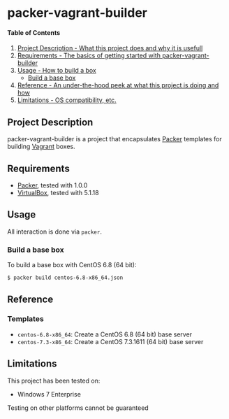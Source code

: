 # packer-vagrant-builder

#### Table of Contents

1. [Project Description - What this project does and why it is usefull](#project-description)
2. [Requirements - The basics of getting started with packer-vagrant-builder](#requirements)
3. [Usage - How to build a box](#usage)
    * [Build a base box](#build-a-base-box)
4. [Reference - An under-the-hood peek at what this project is doing and how](#reference)
5. [Limitations - OS compatibility, etc.](#limitations)

## Project Description

packer-vagrant-builder is a project that encapsulates [Packer](https://www.packer.io) templates for building [Vagrant](https://www.vagrantup.com) boxes.

## Requirements

* [Packer](https://www.packer.io/downloads.html), tested with 1.0.0
* [VirtualBox](https://www.virtualbox.org/wiki/Downloads), tested with 5.1.18

## Usage

All interaction is done via `packer`.

### Build a base box

To build a base box with CentOS 6.8 (64 bit):

```
$ packer build centos-6.8-x86_64.json
```

## Reference

### Templates

* `centos-6.8-x86_64`: Create a CentOS 6.8 (64 bit) base server
* `centos-7.3-x86_64`: Create a CentOS 7.3.1611 (64 bit) base server

## Limitations

This project has been tested on:

* Windows 7 Enterprise

Testing on other platforms cannot be guaranteed